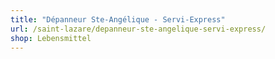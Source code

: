 ```yaml
---
title: "Dépanneur Ste-Angélique - Servi-Express"
url: /saint-lazare/depanneur-ste-angelique-servi-express/
shop: Lebensmittel
---
```

